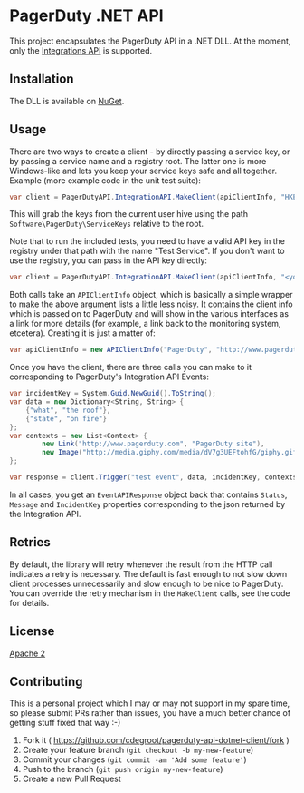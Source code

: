 PagerDuty .NET API
==================

This project encapsulates the PagerDuty API in a .NET DLL. At the moment,
only the [Integrations API](https://developer.pagerduty.com/documentation/integration/events)
is supported. 

Installation
------------

The DLL is available on [NuGet](https://www.nuget.org/packages/PagerDutyAPI).

Usage
-----

There are two ways to create a client - by directly passing a service key, or 
by passing a service name and a registry root. The latter one is more Windows-like
and lets you keep your service keys safe and all together. Example (more example
code in the unit test suite):

```csharp
var client = PagerDutyAPI.IntegrationAPI.MakeClient(apiClientInfo, "HKEY_CURRENT_USER", "Test Service");
```
            
This will grab the keys from the current user hive using the path ```Software\PagerDuty\ServiceKeys``` relative to the root.

Note that to run the included tests, you need to have a valid API key in the registry under that path 
with the name "Test Service". If you don't want to use the registry, you can pass in the API key directly:

```csharp
var client = PagerDutyAPI.IntegrationAPI.MakeClient(apiClientInfo, "<your service key here>");
```
	
Both calls take an ```APIClientInfo``` object, which is basically a simple wrapper to make the above argument lists a little less noisy. It contains the client info which is passed on to PagerDuty	and will show in the various interfaces as a link for more details (for example, a link back to the monitoring system, etcetera). Creating it is just a matter of:

```csharp
var apiClientInfo = new APIClientInfo("PagerDuty", "http://www.pagerduty.com");
```
	
Once you have the client, there are three calls you can make to it corresponding to PagerDuty's Integration API Events:

```csharp
var incidentKey = System.Guid.NewGuid().ToString();
var data = new Dictionary<String, String> {
    {"what", "the roof"},
    {"state", "on fire"}
};
var contexts = new List<Context> {
        new Link("http://www.pagerduty.com", "PagerDuty site"),
        new Image("http://media.giphy.com/media/dV7g3UEFtohfG/giphy.gif", "http://giphy.com")
};

var response = client.Trigger("test event", data, incidentKey, contexts);	
```

In all cases, you get an ```EventAPIResponse``` object back that contains ```Status```, ```Message``` and ```IncidentKey``` properties corresponding to the json returned by the Integration API. 

Retries
-------

By default, the library will retry whenever the result from the HTTP call indicates a retry is necessary. The default is fast enough to not slow down client processes unnecessarily and slow enough to be nice to PagerDuty. You can override the retry mechanism in the ```MakeClient``` calls, see the code for details. 

License
-------

[Apache 2](http://www.apache.org/licenses/LICENSE-2.0)

Contributing
------------

This is a personal project which I may or may not support in my spare time,
so please submit PRs rather than issues, you have a much better chance of
getting stuff fixed that way :-)

1. Fork it ( https://github.com/cdegroot/pagerduty-api-dotnet-client/fork )
2. Create your feature branch (`git checkout -b my-new-feature`)
3. Commit your changes (`git commit -am 'Add some feature'`)
4. Push to the branch (`git push origin my-new-feature`)
5. Create a new Pull Request
